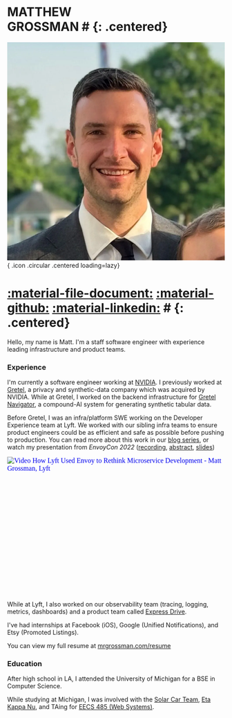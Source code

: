 # MATTHEW<br/>GROSSMAN # {: .centered}
![Image title](assets/favicon.webp){ .icon .circular .centered loading=lazy}
# [:material-file-document:](https://mrgrossman.com/resume "resume") [:material-github:](https://github.com/matthewgrossman "github") [:material-linkedin:](https://linkedin.com/in/matthewryangrossman/ "linkedin") # {: .centered}

Hello, my name is Matt. I'm a staff software engineer with experience leading infrastructure and product teams.

### Experience

I'm currently a software engineer working at [NVIDIA](https://nvidia.com). I previously worked at [Gretel](https://gretel.ai), a privacy and synthetic-data company which was acquired by NVIDIA. While at Gretel, I worked on the backend infrastructure for [Gretel Navigator](https://gretel.ai/navigator), a compound-AI system for generating synthetic tabular data.

Before Gretel, I was an infra/platform SWE working on the Developer Experience team at Lyft.
We worked with our sibling infra teams to ensure product engineers could be as efficient and safe as possible before pushing to production.
You can read more about this work in our [blog series](https://eng.lyft.com/scaling-productivity-on-microservices-at-lyft-part-3-extending-our-envoy-mesh-with-staging-fdaafafca82f), or watch my presentation from _EnvoyCon 2022_ ([recording](https://www.youtube.com/watch?v=p9dYr23MVv0), [abstract](https://envoyconna22.sched.com/event/1AO5k), [slides](assets/envoycon2022.pdf))

<!-- this is lazy-load-on-click for the youtube embed, because it's insanely slow otherwise. I have a complex about having a fast pagespeed for a simple portfolio site. -->
<iframe class="centered" loading="lazy" width="560" height="315" src="https://www.youtube.com/embed/p9dYr23MVv0" title="YouTube video player" frameborder="0" allow="accelerometer; autoplay; clipboard-write; encrypted-media; gyroscope; picture-in-picture; web-share" allowfullscreen srcdoc="<style>*{padding:0;margin:0;overflow:hidden}html,body{height:100%}img,span{position:absolute;width:100%;top:0;bottom:0;margin:auto}span{height:1.5em;text-align:center;font:48px/1.5 sans-serif;color:white;text-shadow:0 0 0.5em black}</style><a href=https://www.youtube.com/embed/p9dYr23MVv0?autoplay=1><img src=/assets/facade.webp alt='Video How Lyft Used Envoy to Rethink Microservice Development - Matt Grossman, Lyft'><span></span></a>"></iframe>

While at Lyft, I also worked on our observability team (tracing, logging, metrics, dashboards) and a product team called [Express Drive](https://www.lyft.com/expressdrive).

I've had internships at Facebook (iOS), Google (Unified Notifications), and Etsy (Promoted Listings).

You can view my full resume at [mrgrossman.com/resume](/resume)

### Education
After high school in LA, I attended the University of Michigan for a BSE in Computer Science.

While studying at Michigan, I was involved with the [Solar Car Team](https://www.solarcar.engin.umich.edu), [Eta Kappa Nu](https://hkn.ieee.org/hkn-chapters/all-chapters/beta_epsilon), and TAing for [EECS 485 (Web Systems)](https://eecs485staff.github.io/eecs485.org).
